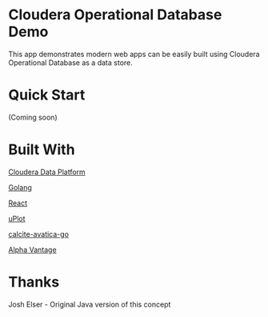 # Cloudera Operational Database Demo

This app demonstrates modern web apps can be easily built using Cloudera Operational Database as a data store.

# Quick Start

(Coming soon)

# Built With

[Cloudera Data Platform](https://www.cloudera.com/products/cloudera-data-platform.html)

[Golang](https://golang.org/)

[React](https://reactjs.org/)

[uPlot](https://github.com/leeoniya/uPlot)

[calcite-avatica-go](https://github.com/apache/calcite-avatica-go)

[Alpha Vantage](https://www.alphavantage.co/)

# Thanks 

Josh Elser - Original Java version of this concept
